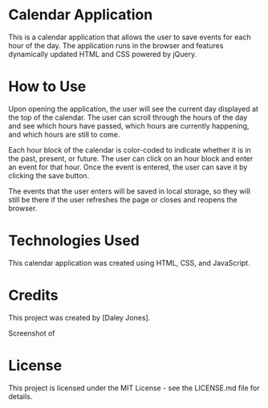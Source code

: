 # Calendar Application
This is a calendar application that allows the user to save events for each hour of the day. The application runs in the browser and features dynamically updated HTML and CSS powered by jQuery.

# How to Use
Upon opening the application, the user will see the current day displayed at the top of the calendar. The user can scroll through the hours of the day and see which hours have passed, which hours are currently happening, and which hours are still to come.

Each hour block of the calendar is color-coded to indicate whether it is in the past, present, or future. The user can click on an hour block and enter an event for that hour. Once the event is entered, the user can save it by clicking the save button.

The events that the user enters will be saved in local storage, so they will still be there if the user refreshes the page or closes and reopens the browser.

# Technologies Used
This calendar application was created using HTML, CSS, and JavaScript.

# Credits
This project was created by [Daley Jones].

Screenshot of 

# License
This project is licensed under the MIT License - see the LICENSE.md file for details.


